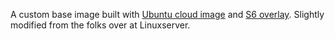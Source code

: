 <!-- DO NOT EDIT THIS FILE MANUALLY  -->
<!-- Please read the CONTRIBUTING.md -->

[timurl]: https://stephens.cc
[appurl]: https://cloud-images.ubuntu.com
[dockerfileurl]: https://github.com/timstephens24/docker-baseimage-ubuntu/blob/master/Dockerfile

A custom base image built with [Ubuntu cloud image][appurl] and [S6 overlay](https://github.com/just-containers/s6-overlay). Slightly modified from the folks over at Linuxserver.
